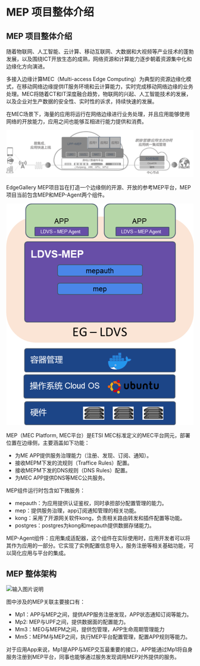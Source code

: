 MEP 项目整体介绍
================


## MEP 项目整体介绍

随着物联网、人工智能、云计算、移动互联网、大数据和大视频等产业技术的蓬勃发展，以及围绕ICT开放生态的成熟，网络资源和计算能力逐步朝着资源集中化和边缘化方向演进。

多接入边缘计算MEC（Multi-access Edge
Computing）为典型的资源边缘化模式，在移动网络边缘提供IT服务环境和云计算能力，实时完成移动网络边缘的业务处理。MEC将随着CT和IT深度融合趋势，物联网的兴起、人工智能技术的发展，以及企业对生产数据的安全性、实时性的诉求，持续快速的发展。

在MEC场景下，海量的应用将运行在网络边缘进行业务处理，并且应用能够使用网络的开放能力，应用之间也能够互相进行能力提供和消费。

![输入图片说明](/uploads/images/2020/0805/102832_c7372e58_5504908.png "164204_1eeb56cc_5504908.png")

EdgeGallery MEP项目旨在打造一个边缘侧的开源、开放的参考MEP平台，MEP项目当前包含MEP和MEP-Agent两个组件。

![输入图片说明](/uploads/images/2020/0804/164331_49cda7cd_5504908.png "系统架构.png")

MEP（MEC Platform, MEC平台）是ETSI MEC标准定义的MEC平台网元，部署位置在边缘侧，主要涵盖如下功能：

- 为ME APP提供服务治理能力（注册、发现、订阅、通知）。
- 接收MEPM下发的流规则（Traffice Rules）配置。
- 接收MEPM下发的DNS规则（DNS Rules）配置。
- 为MEC APP提供DNS等MEC公共服务。

MEP组件运行时包含如下微服务：

- mepauth：为应用提供认证鉴权，同时承担部分配置管理的能力。
- mep：提供服务治理，app订阅通知管理的相关功能。
- kong：采用了开源网关软件kong，负责相关路由转发和插件配置等功能。
- postgres：postgres为kong和mepauth提供数据存储能力。

MEP-Agent组件：应用集成适配器，这个组件在实际使用时，应用开发者可以将其作为应用的一部分。它实现了实例配置信息导入，服务注册等相关基础功能，可以简化应用与平台的集成。

## MEP 整体架构

![输入图片说明](https://images.gitee.com/uploads/images/2020/0918/143937_08306a10_7624956.png "MEP arch.png")

图中涉及的MEP关联主要接口有：
- Mp1：APP与MEP之间，提供APP服务注册发现，APP状态通知订阅等能力。
- Mp2: MEP与UPF之间，提供数据面的配置能力。
- Mm3：MEO与MEPM之间，提供包管理，APP生命周期管理能力
- Mm5：MEPM与MEP之间，执行MEP平台配置管理，配置APP规则等能力。
  
对于应用App来说，Mp1是APP与MEP交互最重要的接口，APP能通过Mp1将自身服务注册到MEP平台，同事也能够通过服务发现调用MEP对外提供的服务。
